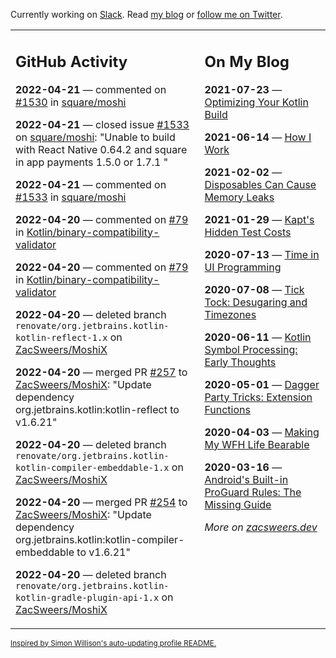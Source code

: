 Currently working on [Slack](https://slack.com/). Read [my blog](https://zacsweers.dev/) or [follow me on Twitter](https://twitter.com/ZacSweers).

<table><tr><td valign="top" width="60%">

## GitHub Activity
<!-- githubActivity starts -->
**2022-04-21** — commented on [#1530](https://github.com/square/moshi/issues/1530#issuecomment-1105657859) in [square/moshi](https://github.com/square/moshi)

**2022-04-21** — closed issue [#1533](https://github.com/square/moshi/issues/1533) on [square/moshi](https://github.com/square/moshi): "Unable to build with React Native 0.64.2 and square in app payments 1.5.0 or 1.7.1 "

**2022-04-21** — commented on [#1533](https://github.com/square/moshi/issues/1533#issuecomment-1105657037) in [square/moshi](https://github.com/square/moshi)

**2022-04-20** — commented on [#79](https://github.com/Kotlin/binary-compatibility-validator/pull/79#issuecomment-1104337650) in [Kotlin/binary-compatibility-validator](https://github.com/Kotlin/binary-compatibility-validator)

**2022-04-20** — commented on [#79](https://github.com/Kotlin/binary-compatibility-validator/pull/79#issuecomment-1104331674) in [Kotlin/binary-compatibility-validator](https://github.com/Kotlin/binary-compatibility-validator)

**2022-04-20** — deleted branch `renovate/org.jetbrains.kotlin-kotlin-reflect-1.x` on [ZacSweers/MoshiX](https://github.com/ZacSweers/MoshiX)

**2022-04-20** — merged PR [#257](https://github.com/ZacSweers/MoshiX/pull/257) to [ZacSweers/MoshiX](https://github.com/ZacSweers/MoshiX): "Update dependency org.jetbrains.kotlin:kotlin-reflect to v1.6.21"

**2022-04-20** — deleted branch `renovate/org.jetbrains.kotlin-kotlin-compiler-embeddable-1.x` on [ZacSweers/MoshiX](https://github.com/ZacSweers/MoshiX)

**2022-04-20** — merged PR [#254](https://github.com/ZacSweers/MoshiX/pull/254) to [ZacSweers/MoshiX](https://github.com/ZacSweers/MoshiX): "Update dependency org.jetbrains.kotlin:kotlin-compiler-embeddable to v1.6.21"

**2022-04-20** — deleted branch `renovate/org.jetbrains.kotlin-kotlin-gradle-plugin-api-1.x` on [ZacSweers/MoshiX](https://github.com/ZacSweers/MoshiX)
<!-- githubActivity ends -->
</td><td valign="top" width="40%">

## On My Blog
<!-- blog starts -->
**2021-07-23** — [Optimizing Your Kotlin Build](https://www.zacsweers.dev/optimizing-your-kotlin-build/)

**2021-06-14** — [How I Work](https://www.zacsweers.dev/how-i-work/)

**2021-02-02** — [Disposables Can Cause Memory Leaks](https://www.zacsweers.dev/disposables-can-cause-memory-leaks/)

**2021-01-29** — [Kapt's Hidden Test Costs](https://www.zacsweers.dev/kapts-hidden-test-costs/)

**2020-07-13** — [Time in UI Programming](https://www.zacsweers.dev/time-in-ui/)

**2020-07-08** — [Tick Tock: Desugaring and Timezones](https://www.zacsweers.dev/ticktock-desugaring-timezones/)

**2020-06-11** — [Kotlin Symbol Processing: Early Thoughts](https://www.zacsweers.dev/kotlin-symbol-processor-early-thoughts/)

**2020-05-01** — [Dagger Party Tricks: Extension Functions](https://www.zacsweers.dev/dagger-party-tricks-extension-functions/)

**2020-04-03** — [Making My WFH Life Bearable](https://www.zacsweers.dev/making-wfh-life-bearable/)

**2020-03-16** — [Android's Built-in ProGuard Rules: The Missing Guide](https://www.zacsweers.dev/android-proguard-rules/)
<!-- blog ends -->
_More on [zacsweers.dev](https://zacsweers.dev/)_
</td></tr></table>

<sub><a href="https://simonwillison.net/2020/Jul/10/self-updating-profile-readme/">Inspired by Simon Willison's auto-updating profile README.</a></sub>